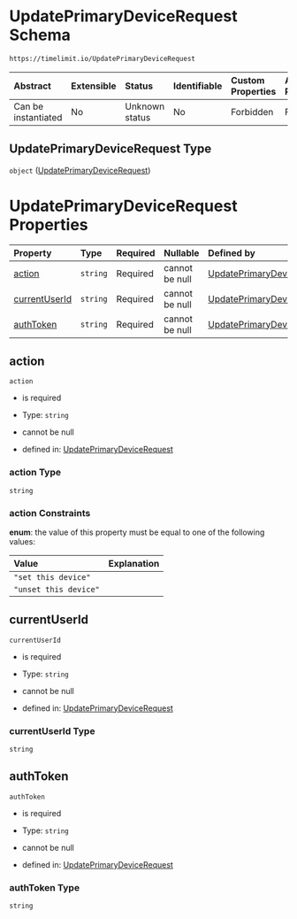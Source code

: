 # UpdatePrimaryDeviceRequest Schema

```txt
https://timelimit.io/UpdatePrimaryDeviceRequest
```



| Abstract            | Extensible | Status         | Identifiable | Custom Properties | Additional Properties | Access Restrictions | Defined In                                                                                              |
| :------------------ | :--------- | :------------- | :----------- | :---------------- | :-------------------- | :------------------ | :------------------------------------------------------------------------------------------------------ |
| Can be instantiated | No         | Unknown status | No           | Forbidden         | Forbidden             | none                | [UpdatePrimaryDeviceRequest.schema.json](UpdatePrimaryDeviceRequest.schema.json "open original schema") |

## UpdatePrimaryDeviceRequest Type

`object` ([UpdatePrimaryDeviceRequest](updateprimarydevicerequest.md))

# UpdatePrimaryDeviceRequest Properties

| Property                        | Type     | Required | Nullable       | Defined by                                                                                                                                                       |
| :------------------------------ | :------- | :------- | :------------- | :--------------------------------------------------------------------------------------------------------------------------------------------------------------- |
| [action](#action)               | `string` | Required | cannot be null | [UpdatePrimaryDeviceRequest](updateprimarydevicerequest-properties-action.md "https://timelimit.io/UpdatePrimaryDeviceRequest#/properties/action")               |
| [currentUserId](#currentuserid) | `string` | Required | cannot be null | [UpdatePrimaryDeviceRequest](updateprimarydevicerequest-properties-currentuserid.md "https://timelimit.io/UpdatePrimaryDeviceRequest#/properties/currentUserId") |
| [authToken](#authtoken)         | `string` | Required | cannot be null | [UpdatePrimaryDeviceRequest](updateprimarydevicerequest-properties-authtoken.md "https://timelimit.io/UpdatePrimaryDeviceRequest#/properties/authToken")         |

## action



`action`

* is required

* Type: `string`

* cannot be null

* defined in: [UpdatePrimaryDeviceRequest](updateprimarydevicerequest-properties-action.md "https://timelimit.io/UpdatePrimaryDeviceRequest#/properties/action")

### action Type

`string`

### action Constraints

**enum**: the value of this property must be equal to one of the following values:

| Value                 | Explanation |
| :-------------------- | :---------- |
| `"set this device"`   |             |
| `"unset this device"` |             |

## currentUserId



`currentUserId`

* is required

* Type: `string`

* cannot be null

* defined in: [UpdatePrimaryDeviceRequest](updateprimarydevicerequest-properties-currentuserid.md "https://timelimit.io/UpdatePrimaryDeviceRequest#/properties/currentUserId")

### currentUserId Type

`string`

## authToken



`authToken`

* is required

* Type: `string`

* cannot be null

* defined in: [UpdatePrimaryDeviceRequest](updateprimarydevicerequest-properties-authtoken.md "https://timelimit.io/UpdatePrimaryDeviceRequest#/properties/authToken")

### authToken Type

`string`
